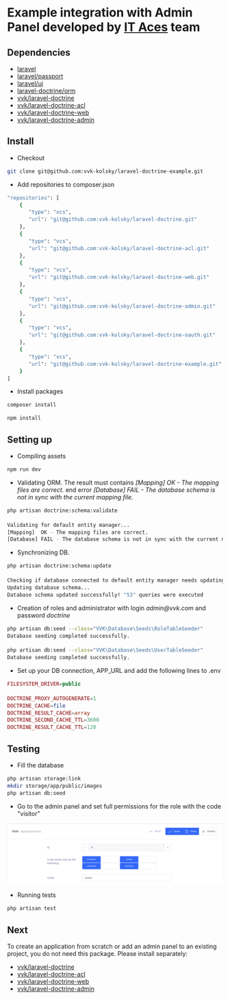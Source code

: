 # Example integration with Admin Panel developed by [IT Aces](https://vvk.com/) team

## Dependencies

 * [laravel](https://github.com/laravel)
 * [laravel/passport](https://github.com/laravel/passport)
 * [laravel/ui](https://github.com/laravel/ui)
 * [laravel-doctrine/orm](https://github.com/laravel-doctrine/orm)
 * [vvk/laravel-doctrine](https://github.com/vvk-kolsky/laravel-doctrine)
 * [vvk/laravel-doctrine-acl](https://github.com/vvk-kolsky/laravel-doctrine-acl)
 * [vvk/laravel-doctrine-web](https://github.com/vvk-kolsky/laravel-doctrine-web)
 * [vvk/laravel-doctrine-admin](https://github.com/vvk-kolsky/laravel-doctrine-admin)

## Install

 * Checkout

```BASH
git clone git@github.com:vvk-kolsky/laravel-doctrine-example.git
```

 * Add repositories to composer.json

```BASH
"repositories": [
	{
       "type": "vcs",
       "url": "git@github.com:vvk-kolsky/laravel-doctrine.git"
    },
    {
       "type": "vcs",
       "url": "git@github.com:vvk-kolsky/laravel-doctrine-acl.git"
    },
    {
       "type": "vcs",
       "url": "git@github.com:vvk-kolsky/laravel-doctrine-web.git"
    },
    {
       "type": "vcs",
       "url": "git@github.com:vvk-kolsky/laravel-doctrine-admin.git"
    },
    {
       "type": "vcs",
       "url": "git@github.com:vvk-kolsky/laravel-doctrine-oauth.git"
    },
    {
       "type": "vcs",
       "url": "git@github.com:vvk-kolsky/laravel-doctrine-example.git"
    }
]
```

 * Install packages

```BASH
composer install
```

```BASH
npm install
```

## Setting up

 * Compiling assets

```BASH
npm run dev
```

 * Validating ORM. The result must contains _[Mapping]  OK - The mapping files are correct._ end error _[Database] FAIL - The database schema is not in sync with the current mapping file._

```BASH
php artisan doctrine:schema:validate

Validating for default entity manager...
[Mapping]  OK - The mapping files are correct.
[Database] FAIL - The database schema is not in sync with the current mapping file.
```

 * Synchronizing DB.

```BASH
php artisan doctrine:schema:update
 
Checking if database connected to default entity manager needs updating...
Updating database schema...
Database schema updated successfully! "53" queries were executed
```

 * Creation of roles and administrator with login _admin@vvk.com_ and password _doctrine_

```BASH
php artisan db:seed --class="VVK\Database\Seeds\RoleTableSeeder"
Database seeding completed successfully.

php artisan db:seed --class="VVK\Database\Seeds\UserTableSeeder"
Database seeding completed successfully.
```

 * Set up your DB connection, APP_URL and add the following lines to .env
 
```PHP
FILESYSTEM_DRIVER=public

DOCTRINE_PROXY_AUTOGENERATE=1
DOCTRINE_CACHE=file
DOCTRINE_RESULT_CACHE=array
DOCTRINE_SECOND_CACHE_TTL=3600
DOCTRINE_RESULT_CACHE_TTL=120
```

## Testing

 * Fill the database
 
```BASH
php artisan storage:link
mkdir storage/app/public/images
php artisan db:seed
```

 * Go to the admin panel and set full permissions for the role with the code "visitor"
 
 ![Screenshot](Screenshot.png)

 * Running tests
 
 ```BASH
 php artisan test
 ```
 
## Next

To create an application from scratch or add an admin panel to an existing project, you do not need this package. Please install separately:

 * [vvk/laravel-doctrine](https://github.com/vvk-kolsky/laravel-doctrine)
 * [vvk/laravel-doctrine-acl](https://github.com/vvk-kolsky/laravel-doctrine-acl)
 * [vvk/laravel-doctrine-web](https://github.com/vvk-kolsky/laravel-doctrine-web)
 * [vvk/laravel-doctrine-admin](https://github.com/vvk-kolsky/laravel-doctrine-admin)
 
